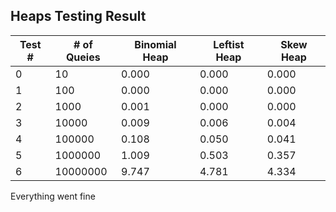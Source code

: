 Heaps Testing Result
--------------------
|Test # |# of Queies |Binomial Heap |Leftist Heap |Skew Heap |
|---------|---------|---------|---------|---------|
|0|10|0.000|0.000|0.000|
|1|100|0.000|0.000|0.000|
|2|1000|0.001|0.000|0.000|
|3|10000|0.009|0.006|0.004|
|4|100000|0.108|0.050|0.041|
|5|1000000|1.009|0.503|0.357|
|6|10000000|9.747|4.781|4.334|
Everything went fine

